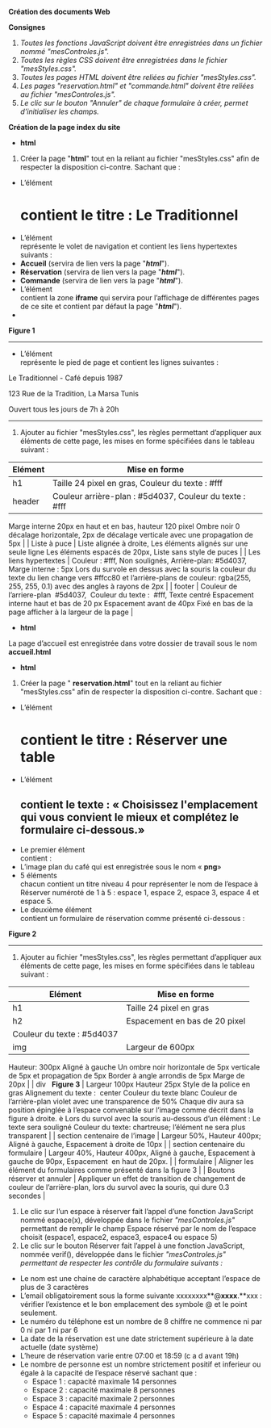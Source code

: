 **Création des documents Web**

**Consignes**

1. *Toutes les fonctions JavaScript doivent être enregistrées dans un fichier nommé "mesControles.js".*
2. *Toutes les règles CSS doivent être enregistrées dans le fichier "mesStyles.css".*
3. *Toutes les pages HTML doivent être reliées au fichier "mesStyles.css".*
4. *Les pages "reservation.html" et "commande.html" doivent être reliées au fichier "mesControles.js".*
5. *Le clic sur le bouton "Annuler" de chaque formulaire à créer, permet d’initialiser les champs.*

**Création de la page index du site**

- **html**
1. Créer la page "**html**" tout en la reliant au fichier "mesStyles.css" afin de respecter la disposition ci-contre. Sachant que :
- L’élément **<h1>** contient le titre : **Le Traditionnel**
- L’élément **<nav>** représente le volet de navigation et contient les liens hypertextes suivants :
- **Accueil** (servira de lien vers la page "***html***").
- **Réservation** (servira de lien vers la page "***html***").
- **Commande** (servira de lien vers la page "***html***").
- L’élément <main> contient la zone **iframe** qui servira pour l’affichage de différentes pages de ce site et contient par défaut la page "***html***").
- 

**Figure 1**

---

- L’élément **<footer>** représente le pied de page et contient les lignes suivantes :

Le Traditionnel - Café depuis 1987

123 Rue de la Tradition, La Marsa Tunis

Ouvert tous les jours de 7h à 20h

---

1. Ajouter au fichier "mesStyles.css", les règles permettant d’appliquer aux éléments de cette page, les mises en forme spécifiées dans le tableau suivant :

| **Elément** | **Mise en forme** |
| --- | --- |
| h1 | Taille 24 pixel en gras, Couleur du texte : #fff |
| header | Couleur arrière-plan : #5d4037, Couleur du texte : #fff
Marge interne 20px en haut et en bas, hauteur 120 pixel
Ombre noir 0 décalage horizontale, 2px de décalage verticale avec une propagation de 5px |
| Liste à puce | Liste alignée à droite, Les éléments alignés sur une seule ligne
Les éléments espacés de 20px, Liste sans style de puces |
| Les liens hypertextes | Couleur : #fff, Non soulignés, Arrière-plan: #5d4037, Marge interne : 5px
Lors du survole en dessus avec la souris la couleur du texte du lien change vers #ffcc80 et l’arrière-plans de couleur: rgba(255, 255, 255, 0.1) avec des angles à rayons de 2px |
| footer | Couleur de l’arriere-plan  #5d4037,  Couleur du texte :  #fff, Texte centré
Espacement interne haut et bas de 20 px
Espacement avant de 40px
Fixé en bas de la page afficher à la largeur de la page |
- **html**

La page d’accueil est enregistrée dans votre dossier de travail sous le nom **accueil.html**

- **html**
1. Créer la page " **reservation.html**" tout en la reliant au fichier "mesStyles.css" afin de respecter la disposition ci-contre. Sachant que :
- L’élément **<h1>** contient le titre : **Réserver une table**
- L’élément **<h2>** contient le texte : « **Choisissez l'emplacement qui vous convient le mieux et complétez le formulaire ci-dessous.**»
- Le premier élément **<section>** contient :
- L’image plan du café qui est enregistrée sous le nom « **png**»
- 5 éléments **<div>** chacun contient un titre niveau 4 pour représenter le nom de l’espace à Réserver numéroté de 1 à 5 : espace 1, espace 2, espace 3, espace 4 et espace 5.
- Le deuxième élément **<section>** contient un formulaire de réservation comme présenté ci-dessous :

**Figure 2**

---

1. Ajouter au fichier "mesStyles.css", les règles permettant d’appliquer aux éléments de cette page, les mises en forme spécifiées dans le tableau suivant :

| **Elément** | **Mise en forme** |
| --- | --- |
| h1 | Taille 24 pixel en gras |
| h2 | Espacement en bas de 20 pixel
Couleur du texte : #5d4037 |
| img | Largeur de 600px
Hauteur: 300px
Aligné à gauche
Un ombre noir horizontale de 5px verticale de 5px et propagation de 5px
Border à angle arrondis de 5px
Marge de 20px |
| div
 
**Figure 3**
 | Largeur 100px
Hauteur 25px
Style de la police en gras
Alignement du texte :  center 
Couleur du texte blanc
Couleur de l’arrière-plan violet avec une transparence de 50% 
Chaque div aura sa position épinglée à l’espace convenable sur l’image comme décrit dans la figure à droite.
è Lors du survol avec la souris au-dessous d’un élément :
Le texte sera souligné
Couleur du texte: chartreuse;
l’élément ne sera plus transparent |
| section centenaire de l’image | Largeur 50%, Hauteur 400px;
Aligné à gauche,
Espacement à droite de 10px |
| section centenaire du formulaire | Largeur 40%, Hauteur 400px,
Aligné à gauche,
Espacement à gauche de 90px,
Espacement  en haut de 20px. |
| formulaire | Aligner les élément du formulaires comme présenté dans la figure 3 |
| Boutons réserver et annuler | Appliquer un effet de transition de changement de couleur de l’arrière-plan, lors du survol avec la souris, qui dure 0.3 secondes
 |
1. Le clic sur l’un espace à réserver fait l’appel d’une fonction JavaScript nommé espace(x), développée dans le fichier *"mesControles.js"* permettant de remplir le champ Espace réservé par le nom de l’espace choisit (espace1, espace2, espace3, espace4 ou espace 5)
2. Le clic sur le bouton Réserver fait l’appel à une fonction JavaScript, nommée verif(), développée dans le fichier *"mesControles.js" permettant de respecter les contrôle du formulaire suivants :*
- Le nom est une chaine de caractère alphabétique acceptant l’espace de plus de 3 caractères
- L’email obligatoirement sous la forme suivante xxxxxxxx**@**xxxx**.**xxx : vérifier l’existence et le bon emplacement des symbole @ et le point seulement.
- Le numéro du téléphone est un nombre de 8 chiffre ne commence ni par 0 ni par 1 ni par 6
- La date de la réservation est une date strictement supérieure à la date actuelle (date système)
- L’heure de réservation varie entre 07:00 et 18:59 (c a d avant 19h)
- Le nombre de personne est un nombre strictement positif et inferieur ou égale à la capacité de l’espace réservé sachant que :
    - Espace 1 : capacité maximale 14 personnes
    - Espace 2 : capacité maximale 8 personnes
    - Espace 3 : capacité maximale 2 personnes
    - Espace 4 : capacité maximale 4 personnes
    - Espace 5 : capacité maximale 4 personnes
